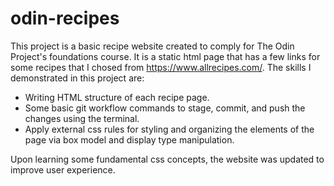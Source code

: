 # odin-recipes
This project is a basic recipe website created to comply for The Odin Project's foundations course. It is a static html page that has a few links for some recipes that I chosed from https://www.allrecipes.com/. The skills I demonstrated in this project are:

* Writing HTML structure of each recipe page.
* Some basic git workflow commands to stage, commit, and push the changes using the terminal. 
* Apply external css rules for styling and organizing the elements of the page via box model and display type manipulation.

Upon learning some fundamental css concepts, the website was updated to improve user experience.  